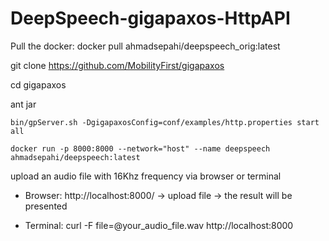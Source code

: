 # DeepSpeech-gigapaxos-HttpAPI

Pull the docker: docker pull ahmadsepahi/deepspeech_orig:latest

git clone https://github.com/MobilityFirst/gigapaxos

cd gigapaxos

ant jar

```
bin/gpServer.sh -DgigapaxosConfig=conf/examples/http.properties start all
```
```
docker run -p 8000:8000 --network="host" --name deepspeech ahmadsepahi/deepspeech:latest
```

upload an audio file with 16Khz frequency via browser or terminal

- Browser: http://localhost:8000/ -> upload file -> the result will be presented

- Terminal: curl -F file=@your_audio_file.wav http://localhost:8000
